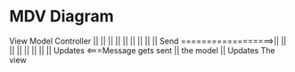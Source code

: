 # MDV Diagram

View        Model       Controller
||          ||          ||
||          ||          ||
||          ||          ||
Send ==================>||
||          ||          ||
||          ||          ||
||          Updates <===Message gets sent
||          the model    ||
Updates
The view